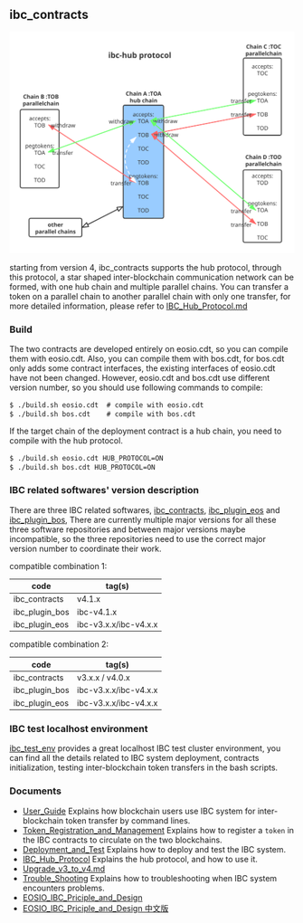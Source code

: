 ibc_contracts
-------------

<p align="center">
  <img src="./docs/hub.svg">
</p>

starting from version 4, ibc_contracts supports the hub protocol, through this protocol, 
a star shaped inter-blockchain communication network can be formed, with one hub chain and multiple parallel chains. 
You can transfer a token on a parallel chain to another parallel chain with only one transfer, 
for more detailed information, please refer to [IBC_Hub_Protocol.md](./docs/IBC_Hub_Protocol.md)


### Build
The two contracts are developed entirely on eosio.cdt, so you can compile them with eosio.cdt. 
Also, you can compile them with bos.cdt, for bos.cdt only adds some contract interfaces, 
the existing interfaces of eosio.cdt have not been changed. 
However, eosio.cdt and bos.cdt use different version number, so you should use following commands to compile:  

```
$ ./build.sh eosio.cdt  # compile with eosio.cdt
$ ./build.sh bos.cdt    # compile with bos.cdt
```

If the target chain of the deployment contract is a hub chain, you need to compile with the hub protocol.
```
$ ./build.sh eosio.cdt HUB_PROTOCOL=ON
$ ./build.sh bos.cdt HUB_PROTOCOL=ON
```

### IBC related softwares' version description

There are three IBC related softwares, [ibc_contracts](https://github.com/boscore/ibc_contracts),
[ibc_plugin_eos](https://github.com/boscore/ibc_plugin_eos) 
and [ibc_plugin_bos](https://github.com/boscore/ibc_plugin_bos), 
There are currently multiple major versions for all these three software repositories and between major versions maybe incompatible, 
so the three repositories need to use the correct major version number to coordinate their work.

compatible combination 1:  

| code           |  tag(s)       |
|----------------|---------------|
| ibc_contracts  |  v4.1.x       |
| ibc_plugin_bos |  ibc-v4.1.x   |
| ibc_plugin_eos |  ibc-v3.x.x/ibc-v4.x.x   |

compatible combination 2:  

| code           |  tag(s)       |
|----------------|---------------|
| ibc_contracts  | v3.x.x / v4.0.x|
| ibc_plugin_bos |  ibc-v3.x.x/ibc-v4.x.x   |
| ibc_plugin_eos |  ibc-v3.x.x/ibc-v4.x.x   |

### IBC test localhost environment
[ibc_test_env](https://github.com/boscore/ibc_test_env) provides a great localhost IBC test cluster environment, 
you can find all the details related to IBC system deployment, contracts initialization, 
testing inter-blockchain token transfers in the bash scripts.

### Documents
 - [User_Guide](./docs/User_Guide.md) 
   Explains how blockchain users use IBC system for inter-blockchain token transfer by command lines.
 - [Token_Registration_and_Management](./docs/Token_Registration_and_Management.md) 
   Explains how to register a `token` in the IBC contracts to circulate on the two blockchains.
 - [Deployment_and_Test](./docs/Deployment_and_Test.md) Explains how to deploy and test the IBC system.
 - [IBC_Hub_Protocol](./docs/IBC_Hub_Protocol.md) Explains the hub protocol, and how to use it.
 - [Upgrade_v3_to_v4.md](./docs/Upgrade_v3_to_v4.md)
 - [Trouble_Shooting](docs/Troubles_Shooting.md) Explains how to troubleshooting when IBC system encounters problems.
 - [EOSIO_IBC_Priciple_and_Design](https://github.com/boscore/Documentation/blob/master/IBC/EOSIO_IBC_Priciple_and_Design.md)
 - [EOSIO_IBC_Priciple_and_Design 中文版](https://github.com/boscore/Documentation/blob/master/IBC/EOSIO_IBC_Priciple_and_Design_zh.md)
 